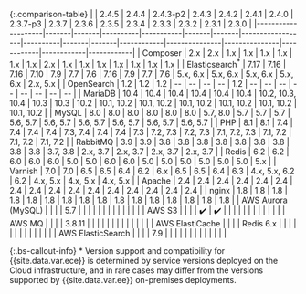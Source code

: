 
{:.comparison-table}
|                    | 2.4.5 | 2.4.4 | 2.4.3-p2 | 2.4.3     | 2.4.2 | 2.4.1 | 2.4.0            | 2.3.7-p3 | 2.3.7 | 2.3.6 | 2.3.5      | 2.3.4         | 2.3.3         | 2.3.2      | 2.3.1      | 2.3.0      |
|--------------------|-------|-------|----------|-----------|-------|-------|------------------|----------|-------|-------|------------|---------------|---------------|------------|------------|------------|
| Composer           | 2.x   | 2.x   | 1.x      | 1.x       | 1.x   | 1.x   | 1.x              | 1.x      | 2.x   | 1.x   | 1.x        | 1.x           | 1.x           | 1.x        | 1.x        | 1.x        |
| Elasticsearch<sup>*</sup>      | 7.17  | 7.16  | 7.16     | 7.10      | 7.9   | 7.7   | 7.6              | 7.16     | 7.9   | 7.7   | 7.6        | 5.x, 6.x      | 5.x, 6.x      | 5.x, 6.x   | 5.x, 6.x   | 2.x, 5.x   |
| OpenSearch         | 1.2   | 1.2   | 1.2      | --        | --    | --    | --               | 1.2      | --    | --    | --         | --            | --            | --         | --         | --         |
| MariaDB            | 10.4  | 10.4  | 10.4     | 10.4      | 10.4  | 10.4  | 10.2, 10.3, 10.4 | 10.3     | 10.3  | 10.2  | 10.1, 10.2 | 10.1, 10.2    | 10.1, 10.2    | 10.1, 10.2 | 10.1, 10.2 | 10.1, 10.2 |
| MySQL              | 8.0   | 8.0   | 8.0      | 8.0       | 8.0   | 8.0   | 5.7, 8.0         | 5.7      | 5.7   | 5.7   | 5.6, 5.7   | 5.6, 5.7      | 5.6, 5.7      | 5.6, 5.7   | 5.6, 5.7   | 5.6, 5.7   |
| PHP                | 8.1   | 8.1   | 7.4      | 7.4       | 7.4   | 7.4   | 7.3, 7.4         | 7.4      | 7.4   | 7.3   | 7.2, 7.3   | 7.2, 7.3      | 7.1, 7.2, 7.3 | 7.1, 7.2   | 7.1, 7.2   | 7.1, 7.2   |
| RabbitMQ           | 3.9   | 3.9   | 3.8      | 3.8       | 3.8   | 3.8   | 3.8              | 3.8      | 3.8   | 3.8   | 3.8        | 3.7, 3.8      | 2.x, 3.7      | 2.x, 3.7   | 2.x, 3.7   | 2.x, 3.7   |
| Redis              | 6.2   | 6.2   | 6.0      | 6.0       | 6.0   | 5.0   | 5.0              | 6.0      | 6.0   | 5.0   | 5.0        | 5.0           | 5.0           | 5.0        | 5.0        | 5.x        |
| Varnish            | 7.0   | 7.0   | 6.5      | 6.5       | 6.4   | 6.2   | 6.x              | 6.5      | 6.5   | 6.4   | 6.3        | 4.x, 5.x, 6.2 | 6.2           | 4.x, 5.x   | 4.x, 5.x   | 4.x, 5.x   |
| Apache             | 2.4   | 2.4   | 2.4      | 2.4       | 2.4   | 2.4   | 2.4              | 2.4      | 2.4   | 2.4   | 2.4        | 2.4           | 2.4           | 2.4        | 2.4        | 2.4        |
| nginx              | 1.8   | 1.8   | 1.8      | 1.8       | 1.8   | 1.8   | 1.8              | 1.8      | 1.8   | 1.8   | 1.8        | 1.8           | 1.8           | 1.8        | 1.8        | 1.8        |
| AWS Aurora (MySQL) |       |       |          | 5.7       |       |       |                  |          |       |       |            |               |               |            |            |            |
| AWS S3             |       |       |          | ✔️         | ✔️     |       |                  |          |       |       |            |               |               |            |            |            |
| AWS MQ             |       |       |          | 3.8.11    |       |       |                  |          |       |       |            |               |               |            |            |            |
| AWS ElastiCache    |       |       |          | Redis 6.x |       |       |                  |          |       |       |            |               |               |            |            |            |
| AWS ElasticSearch  |       |       |          | 7.9       |       |       |                  |          |       |       |            |               |               |            |            |            |

{:.bs-callout-info}
\* Version support and compatibility for {{site.data.var.ece}} is determined by service versions deployed on the Cloud infrastructure, and in rare cases may differ from the versions supported by {{site.data.var.ee}} on-premises deployments.

<style>
.comparison-table {
  table-layout: auto
}

.comparison-table thead th {
  padding: 15px 15px;
  font-size: 14px !important;
  font-weight: bold;
  color: black;
  /*background-color: lightgray;*/
}
</style>
